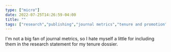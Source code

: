 ```yaml
---
type: ["micro"]
date: 2022-07-25T14:26:59-04:00
title: ""
tags: ["research","publishing","journal metrics","tenure and promotion"]
---
```

I'm not a big fan of journal metrics, so I hate myself a little for including them in the research statement for my tenure dossier.
